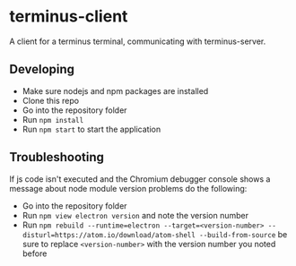 # terminus-client
A client for a terminus terminal, communicating with terminus-server.

## Developing
* Make sure nodejs and npm packages are installed
* Clone this repo
* Go into the repository folder
* Run `npm install`
* Run `npm start` to start the application

## Troubleshooting
If js code isn't executed and the Chromium debugger console shows a message about node module version problems do the following:
* Go into the repository folder
* Run `npm view electron version` and note the version number
* Run `npm rebuild --runtime=electron --target=<version-number> --disturl=https://atom.io/download/atom-shell --build-from-source` be sure to replace `<version-number>` with the version number you noted before